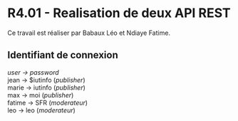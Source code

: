 # R4.01 - Realisation de deux API REST

Ce travail est réaliser par Babaux Léo et Ndiaye Fatime.

## Identifiant de connexion

*user -> password*  
jean -> $iutinfo (*publisher*)  
marie -> iutinfo (*publisher*)  
max -> moi (*publisher*)  
fatime -> SFR (*moderateur*)  
leo -> leo (*moderateur*)  
